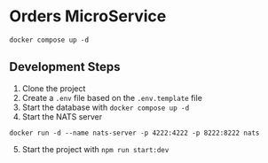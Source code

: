# Orders MicroService

```
docker compose up -d
```

## Development Steps

1. Clone the project
2. Create a `.env` file based on the `.env.template` file
3. Start the database with `docker compose up -d`
4. Start the NATS server
```
docker run -d --name nats-server -p 4222:4222 -p 8222:8222 nats
```
5. Start the project with `npm run start:dev`